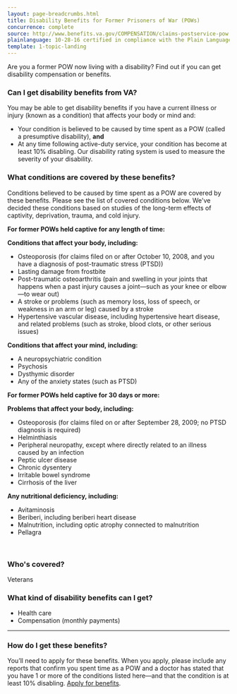 ```yaml
---
layout: page-breadcrumbs.html
title: Disability Benefits for Former Prisoners of War (POWs)
concurrence: complete
source: http://www.benefits.va.gov/COMPENSATION/claims-postservice-pow.asp
plainlanguage: 10-28-16 certified in compliance with the Plain Language Act
template: 1-topic-landing
---
```


Are you a former POW now living with a disability? Find out if you can get disability compensation or benefits.

<div class="call-out" markdown="1">

### Can I get disability benefits from VA?
You may be able to get disability benefits if you have a current illness or injury (known as a condition) that affects your body or mind and:
-	Your condition is believed to be caused by time spent as a POW (called a presumptive disability), **and**
-	At any time following active-duty service, your condition has become at least 10% disabling. Our disability rating system is used to measure the severity of your disability.


### What conditions are covered by these benefits?

Conditions believed to be caused by time spent as a POW are covered by these benefits. Please see the list of covered conditions below. We've decided these conditions based on studies of the long-term effects of captivity, deprivation, trauma, and cold injury. 

**For former POWs held captive for any length of time:**

**Conditions that affect your body, including:**
-	Osteoporosis (for claims filed on or after October 10, 2008, and you have a diagnosis of post-traumatic stress (PTSD))
-	Lasting damage from frostbite
-	Post-traumatic osteoarthritis (pain and swelling in your joints that happens when a past injury causes a joint—such as your knee or elbow—to wear out)
-	A stroke or problems (such as memory loss, loss of speech, or weakness in an arm or leg) caused by a stroke
-	Hypertensive vascular disease, including hypertensive heart disease, and related problems (such as stroke, blood clots, or other serious issues)

**Conditions that affect your mind, including:**
-	A neuropsychiatric condition 
-	Psychosis 
-	Dysthymic disorder
-	Any of the anxiety states (such as PTSD)

**For former POWs held captive for 30 days or more:**

**Problems that affect your body, including:**
-	Osteoporosis (for claims filed on or after September 28, 2009; no PTSD diagnosis is required)
-	Helminthiasis 
-	Peripheral neuropathy, except where directly related to an illness caused by an infection
-	Peptic ulcer disease 
-	Chronic dysentery 
-	Irritable bowel syndrome 
-	Cirrhosis of the liver 

**Any nutritional deficiency, including:**
-	Avitaminosis 
-	Beriberi, including beriberi heart disease 
-	Malnutrition, including optic atrophy connected to malnutrition
-	Pellagra 
<br>

### Who's covered?

Veterans
</div>

### What kind of disability benefits can I get?

-	Health care
- Compensation (monthly payments)

--------

### How do I get these benefits?

You’ll need to apply for these benefits. When you apply, please include any reports that confirm you spent time as a POW and a doctor has stated that you have 1 or more of the conditions listed here—and that the condition is at least 10% disabling. [Apply for benefits](https://www.vets.gov/disability-benefits/apply-for-benefits/).
